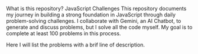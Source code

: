 What is this repository? JavaScript Challenges
This repository documents my journey in building a strong foundation in JavaScript through daily problem-solving challenges. I collaborate with Gemini, an AI Chatbot, to generate and discuss problems, but I solve all the code myself. My goal is to complete at least 100 problems in this process.

Here I will list the problems with a brif line of description.

